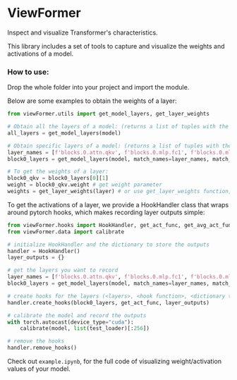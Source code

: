 # ViewFormer
Inspect and visualize Transformer's characteristics.

This library includes a set of tools to capture and visualize the weights and activations of a model.

### How to use:
Drop the whole folder into your project and import the module. 

Below are some examples to obtain the weights of a layer:

```python
from viewFormer.utils import get_model_layers, get_layer_weights

# Obtain all the layers of a model: (returns a list of tuples with the layer name and the layer object)
all_layers = get_model_layers(model)

# Obtain specific layers of a model: (returns a list of tuples with the layer name and the layer object)
layer_names = [f'blocks.0.attn.qkv', f'blocks.0.mlp.fc1', f'blocks.0.mlp.fc2']
block0_layers = get_model_layers(model, match_names=layer_names, match_types=['Linear'])

# To get the weights of a layer:
block0_qkv = block0_layers[0][1]
weight = block0_qkv.weight # get weight parameter
weights = get_layer_weights(layer) # or use get_layer_weights function, if there are many paramameters in a layer (returns a list of tuples with the parameter name and the parameter tensor)
```


To get the activations of a layer, we provide a HookHandler class that wraps around pytorch hooks, which makes recording layer outputs simple:

```python
from viewFormer.hooks import HookHandler, get_act_func, get_avg_act_func
from viewFormer.data import calibrate

# initialize HookHandler and the dictionary to store the outputs
handler = HookHandler()
layer_outputs = {}

# get the layers you want to record
layer_names = [f'blocks.0.attn.qkv', f'blocks.0.mlp.fc1', f'blocks.0.mlp.fc2']
block0_layers = get_model_layers(model, match_names=layer_names, match_types=['Linear'])

# create hooks for the layers (<layers>, <hook function>, <dictionary to store the outputs>)
handler.create_hooks(block0_layers, get_act_func, layer_outputs)

# calibrate the model and record the outputs
with torch.autocast(device_type="cuda"):
    calibrate(model, list(test_loader)[:256])

# remove the hooks
handler.remove_hooks()
```

Check out ```example.ipynb```, for the full code of visualizing weight/activation values of your model.
